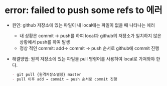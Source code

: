 # error: failed to push some refs to 에러

- 원인: github 저장소에 있는 파일이 내 local에는 파일이 없을 때 나타나는 에러
    - 내 상황은 commit → push를 하여 local과 github의 저장소가 일치하지 않은 상황에서 push를 하여 발생
    - 정상 적인 commit: add→ commit → push 순서로 github에 commit 진행

- 해결방법: 원격 저장소에 있는 파일을 pull 명령어를 사용하여 local로 가져와야 한다.
    
    ```markdown
    - git pull {원격저장소별칭} master
    - pull 이후 add → commit → push 순서로 commit 진행
    ```